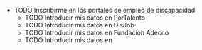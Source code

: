 - TODO Inscribirme en los portales de empleo de discapacidad
	- TODO Introducir mis datos en PorTalento
	- TODO Introducir mis datos en DisJob
	- TODO Introducir mis datos en Fundación Adecco
	- TODO Introducir mis datos en